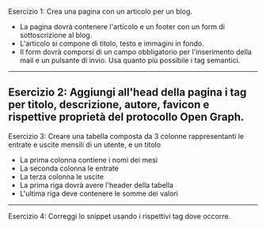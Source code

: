 Esercizio 1: Crea una pagina con un articolo per un blog.
 - La pagina dovrà contenere l'articolo e un footer con un form di sottoscrizione al blog. 
 - L'articolo si compone di titolo, testo e immagini in fondo.
 - Il form dovrà comporsi di un campo obbligatorio per l'inserimento della mail e un pulsante di invio. 
Usa quanto più possibile i tag semantici.
---------------------------------------------------------------------------------------------------------------------------------------------------------------------
Esercizio 2: Aggiungi all'head della pagina i tag per titolo, descrizione, autore, favicon e rispettive proprietà del protocollo Open Graph.
---------------------------------------------------------------------------------------------------------------------------------------------------------------------
Esercizio 3: Creare una tabella composta da 3 colonne rappresentanti le entrate e uscite mensili di un utente, e un titolo
 - La prima colonna contiene i nomi dei mesi
 - La seconda colonna le entrate
 - La terza colonna le uscite
 - La prima riga dovrà avere l'header della tabella
 - L'ultima riga deve contenere le somme dei valori
 ---------------------------------------------------------------------------------------------------------------------------------------------------------------------
Esercizio 4: Correggi lo snippet usando i rispettivi tag dove occorre.